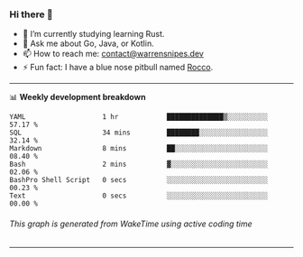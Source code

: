### Hi there 👋

- 🌱 I’m currently studying learning Rust.
- 💬 Ask me about Go, Java, or Kotlin.
- 📫 How to reach me: contact@warrensnipes.dev
- ⚡ Fun fact: I have a blue nose pitbull named [Rocco](https://i.imgur.com/iLsSCKu.jpg).

-------

📊 **Weekly development breakdown**
<!--START_SECTION:waka-->

```text
YAML                   1 hr            ██████████████▒░░░░░░░░░░   57.17 %
SQL                    34 mins         ████████░░░░░░░░░░░░░░░░░   32.14 %
Markdown               8 mins          ██░░░░░░░░░░░░░░░░░░░░░░░   08.40 %
Bash                   2 mins          ▓░░░░░░░░░░░░░░░░░░░░░░░░   02.06 %
BashPro Shell Script   0 secs          ░░░░░░░░░░░░░░░░░░░░░░░░░   00.23 %
Text                   0 secs          ░░░░░░░░░░░░░░░░░░░░░░░░░   00.00 %
```

<!--END_SECTION:waka-->
###### *This graph is generated from WakeTime using active coding time*
-------
